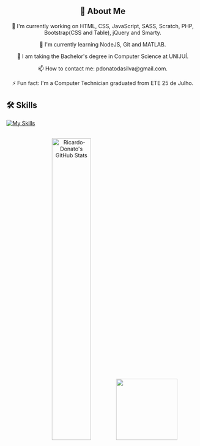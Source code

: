 <div style="text-align: center;">
    <h2>👋 About Me</h2>
    <p>🔭 I'm currently working on HTML, CSS, JavaScript, SASS, Scratch, PHP, Bootstrap(CSS and Table), jQuery and Smarty.</p>
    <p>🌱 I'm currently learning NodeJS, Git and MATLAB.</p>
    <p>📑 I am taking the Bachelor's degree in Computer Science at UNIJUÍ.</p>
    <p>📫 How to contact me: pdonatodasilva@gmail.com.</p>
    <p>⚡ Fun fact: I'm a Computer Technician graduated from ETE 25 de Julho.</p>
</div>

<h2>🛠 Skills</h2>

[![My Skills](https://skillicons.dev/icons?i=js,html,css,sass,php,jquery,bootstrap,postman,powershell,matlab,git,github,gitlab,gmail,npm&theme=dark)](https://skillicons.dev)

<br>

<div align="center">
  <a href="https://github.com/Ricardo-Donato" style="text-decoration: none;">
   <img width="45%" src="https://github-readme-stats.vercel.app/api?username=Ricardo-Donato&theme=transparent&count_private=true&show_icons=true&rank_icon=github&locale=en" alt="Ricardo-Donato's GitHub Stats"/>
    <img height="160px" src="https://github-readme-stats.vercel.app/api/top-langs/?username=Ricardo-Donato&layout=compact&theme=transparent"/>
  </a>
</div>


